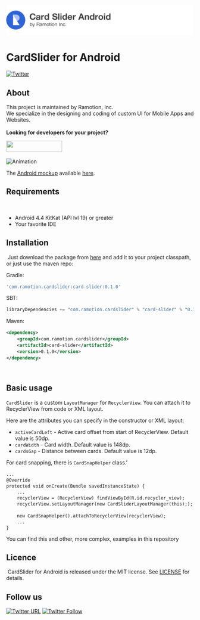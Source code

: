 [![header](./header.png)](https://business.ramotion.com?utm_source=gthb&utm_medium=special&utm_campaign=cardslider-android-logo)

# CardSlider for Android
[![Twitter](https://img.shields.io/badge/Twitter-@Ramotion-blue.svg?style=flat)](http://twitter.com/Ramotion)

## About
This project is maintained by Ramotion, Inc.<br>
We specialize in the designing and coding of custom UI for Mobile Apps and Websites.<br><br>**Looking for developers for your project?** 

<a href="https://business.ramotion.com?utm_source=gthb&utm_medium=special&utm_campaign=cardslider-android-contact-us/#Get_in_Touch" > <img src="https://github.com/Ramotion/navigation-stack/raw/master/contact_our_team@2x.png" width="150" height="30"></a>

![Animation](./preview.gif)

The [Android mockup](https://store.ramotion.com?utm_source=gthb&utm_medium=special&utm_campaign=cardslider-android) available [here](https://store.ramotion.com/product/htc-one-a9-mockups?utm_source=gthb&utm_medium=special&utm_campaign=cardslider-android).

## Requirements
​
- Android 4.4 KitKat (API lvl 19) or greater
- Your favorite IDE

## Installation
​
Just download the package from [here](http://central.maven.org/maven2/com/ramotion/cardslider/card-slider/0.1.0/card-slider-0.1.0.aar) and add it to your project classpath, or just use the maven repo:

Gradle:
```groovy
'com.ramotion.cardslider:card-slider:0.1.0'
```
SBT:
```scala
libraryDependencies += "com.ramotion.cardslider" % "card-slider" % "0.1.0"
```
Maven:
```xml
<dependency>
	<groupId>com.ramotion.cardslider</groupId>
	<artifactId>card-slider</artifactId>
	<version>0.1.0</version>
</dependency>
```
​

## Basic usage

`CardSlider` is a custom `LayoutManager` for `RecyclerView`.
You can attach it to RecyclerView from code or XML layout.

Here are the attributes you can specify in the constructor or XML layout:
* `activeCardLeft` - Active card offset from start of RecyclerView. Default value is 50dp.
* `cardWidth` - Card width. Default value is 148dp.
* `cardsGap` - Distance between cards. Default value is 12dp.

For card snapping, there is `CardSnapHelper` class.'


```
...
@Override
protected void onCreate(Bundle savedInstanceState) {
    ...
    recyclerView = (RecyclerView) findViewById(R.id.recycler_view);
    recyclerView.setLayoutManager(new CardSliderLayoutManager(this););

    new CardSnapHelper().attachToRecyclerView(recyclerView);
    ...
}
```

You can find this and other, more complex, examples in this repository ​

## Licence
​
CardSlider for Android is released under the MIT license.
See [LICENSE](./LICENSE.md) for details.

## Follow us

[![Twitter URL](https://img.shields.io/twitter/url/http/shields.io.svg?style=social)](https://twitter.com/intent/tweet?text=https://github.com/ramotion/cardslider-android)
[![Twitter Follow](https://img.shields.io/twitter/follow/ramotion.svg?style=social)](https://twitter.com/ramotion)

